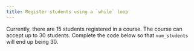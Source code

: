 ```yaml
---
title: Register students using a `while` loop
---
```


Currently, there are 15 students registered in a course. The course can accept up to 30 students. Complete the code below so that `num_students` will end up being 30.
